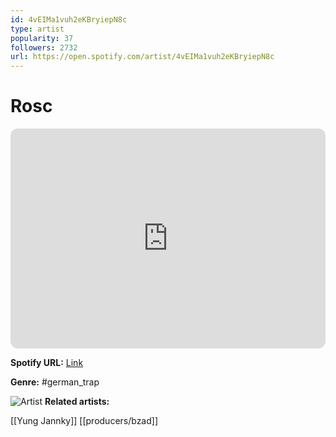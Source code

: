 ```yaml
---
id: 4vEIMa1vuh2eKBryiepN8c
type: artist
popularity: 37
followers: 2732
url: https://open.spotify.com/artist/4vEIMa1vuh2eKBryiepN8c
---
```

# Rosc

<iframe style="border-radius:12px" src="https://open.spotify.com/embed/artist/4vEIMa1vuh2eKBryiepN8c" width="100%" height="352" frameBorder="0" allowfullscreen="" allow="autoplay; clipboard-write; encrypted-media; fullscreen; picture-in-picture" loading="lazy"></iframe>

**Spotify URL:** [Link](https://open.spotify.com/artist/4vEIMa1vuh2eKBryiepN8c)

**Genre:**  #german_trap

![Artist](https://i.scdn.co/image/ab6761610000e5eb487effcfffc28836041989d0)
**Related artists:**

[[Yung Jannky]]
[[producers/bzad]]
